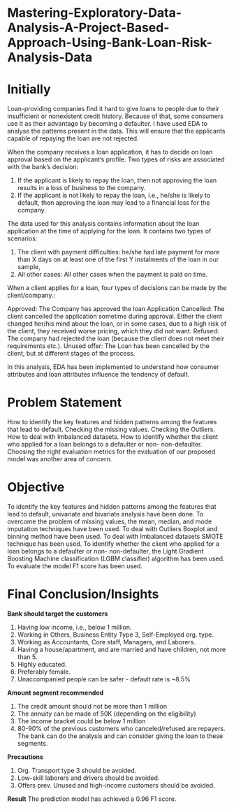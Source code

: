# Mastering-Exploratory-Data-Analysis-A-Project-Based-Approach-Using-Bank-Loan-Risk-Analysis-Data
# **Initially**

Loan-providing companies find it hard to give loans to people due to their insufficient or nonexistent credit history. Because of that, some consumers use it as their advantage by becoming a defaulter. I have used EDA to analyse the patterns present in the data. This will ensure that the applicants capable of repaying the loan are not rejected.

When the company receives a loan application, it has to decide on loan approval based on the applicant’s profile. Two types of risks are associated with the bank’s decision:

  1. If the applicant is likely to repay the loan, then not approving the loan results in a loss of business to the company.
  2. If the applicant is not likely to repay the loan, i.e., he/she is likely to default, then approving the loan may lead to a financial loss for the company.

The data used for this analysis contains information about the loan application at the time of applying for the loan. It contains two types of scenarios:

  1. The client with payment difficulties: he/she had late payment for more than X days on at least one of the first Y instalments of the loan in our sample,
  2. All other cases: All other cases when the payment is paid on time.
     
When a client applies for a loan, four types of decisions can be made by the client/company.:

  Approved: The Company has approved the loan Application
  Cancelled: The client cancelled the application sometime during approval. Either the client changed her/his mind about the loan, or in some cases, due              to a high risk of the client, they received worse pricing, which they did not want.
  Refused: The company had rejected the loan (because the client does not meet their requirements etc.).
  Unused offer: The Loan has been cancelled by the client, but at different stages of the process.

In this analysis, EDA has been implemented to understand how consumer attributes and loan attributes influence the tendency of default.

# **Problem Statement**
How to identify the key features and hidden patterns among the features that lead to default.
Checking the missing values.
Checking the Outliers.
How to deal with Imbalanced datasets.
How to identify whether the client who applied for a loan belongs to a defaulter or non- non-defaulter.
Choosing the right evaluation metrics for the evaluation of our proposed model was another area of concern.


# **Objective**
To identify the key features and hidden patterns among the features that lead to default, univariate and bivariate analysis have been done.
To overcome the problem of missing values, the  mean, median, and mode imputation techniques have been used.
To deal with Outliers Boxplot and binning method have been used.
To deal with Imbalanced datasets SMOTE technique has been used.
To identify whether the client who applied for a loan belongs to a defaulter or non- non-defaulter, the Light Gradient Boosting Machine classification (LGBM classifier) algorithm has been used.
To evaluate the model F1 score has been used.

# **Final Conclusion/Insights**

**Bank should target the customers**
1. Having low income, i.e., below 1 million.
2. Working in Others, Business Entity Type 3, Self-Employed  org. type.
3. Working as Accountants, Core staff, Managers, and Laborers.
4. Having a house/apartment, and are married and have children, not more than 5.
5. Highly educated.
6. Preferably female.
7. Unaccompanied people can be safer -  default rate is ~8.5%

**Amount segment recommended**

1. The credit amount should not be more than 1 million
2. The annuity can be made of 50K (depending on the eligibility)
3. The income bracket could be below 1 million
4. 80-90% of the previous customers who canceled/refused are repayers. The bank can do the analysis and can consider giving the loan to these segments.

**Precautions**

1. Org. Transport type 3 should be avoided.
2. Low-skill laborers and drivers  should be avoided.
3. Offers prev. Unused and high-income customers should be avoided.

**Result**
The prediction model has achieved a 0.96 F1 score.
